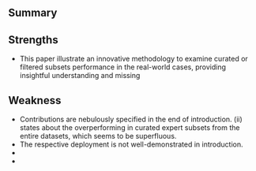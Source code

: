 
## Summary



## Strengths
- This paper illustrate an innovative methodology to examine curated or filtered subsets performance in the real-world cases, providing insightful understanding and missing 

## Weakness
- Contributions are nebulously specified in the end of introduction. (ii) states about the overperforming in curated expert subsets from the entire datasets, which seems to be superfluous.
- The respective deployment is not well-demonstrated in introduction. 
- 
- 